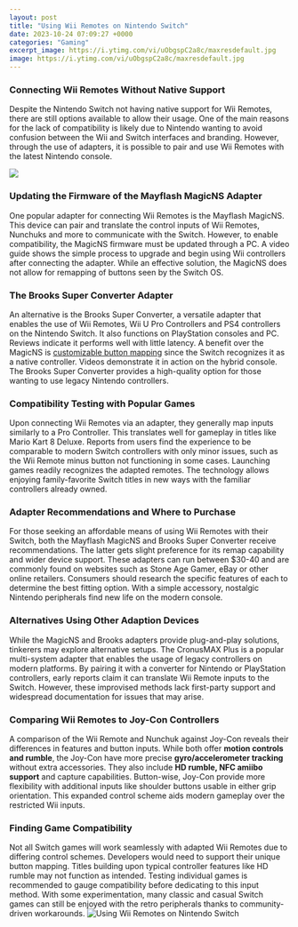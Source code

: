 ```yaml
---
layout: post
title: "Using Wii Remotes on Nintendo Switch"
date: 2023-10-24 07:09:27 +0000
categories: "Gaming"
excerpt_image: https://i.ytimg.com/vi/uObgspC2a8c/maxresdefault.jpg
image: https://i.ytimg.com/vi/uObgspC2a8c/maxresdefault.jpg
---
```


### Connecting Wii Remotes Without Native Support
Despite the Nintendo Switch not having native support for Wii Remotes, there are still options available to allow their usage. One of the main reasons for the lack of compatibility is likely due to Nintendo wanting to avoid confusion between the Wii and Switch interfaces and branding. However, through the use of adapters, it is possible to pair and use Wii Remotes with the latest Nintendo console.

![](https://i.ytimg.com/vi/q8tPaaFMW_o/maxresdefault.jpg)
### Updating the Firmware of the Mayflash MagicNS Adapter  
One popular adapter for connecting Wii Remotes is the Mayflash MagicNS. This device can pair and translate the control inputs of Wii Remotes, Nunchuks and more to communicate with the Switch. However, to enable compatibility, the MagicNS firmware must be updated through a PC. A video guide shows the simple process to upgrade and begin using Wii controllers after connecting the adapter. While an effective solution, the MagicNS does not allow for remapping of buttons seen by the Switch OS.
### The Brooks Super Converter Adapter
An alternative is the Brooks Super Converter, a versatile adapter that enables the use of Wii Remotes, Wii U Pro Controllers and PS4 controllers on the Nintendo Switch. It also functions on PlayStation consoles and PC. Reviews indicate it performs well with little latency. A benefit over the MagicNS is [ customizable button mapping](https://store.fi.io.vn/funny-chihuahuas-halloween-costume-witch-chihuahua-dog-lover-312-chihuahua-dog) since the Switch recognizes it as a native controller. Videos demonstrate it in action on the hybrid console. The Brooks Super Converter provides a high-quality option for those wanting to use legacy Nintendo controllers.
### Compatibility Testing with Popular Games
Upon connecting Wii Remotes via an adapter, they generally map inputs similarly to a Pro Controller. This translates well for gameplay in titles like Mario Kart 8 Deluxe. Reports from users find the experience to be comparable to modern Switch controllers with only minor issues, such as the Wii Remote minus button not functioning in some cases. Launching games readily recognizes the adapted remotes. The technology allows enjoying family-favorite Switch titles in new ways with the familiar controllers already owned.
### Adapter Recommendations and Where to Purchase
For those seeking an affordable means of using Wii Remotes with their Switch, both the Mayflash MagicNS and Brooks Super Converter receive recommendations. The latter gets slight preference for its remap capability and wider device support. These adapters can run between $30-40 and are commonly found on websites such as Stone Age Gamer, eBay or other online retailers. Consumers should research the specific features of each to determine the best fitting option. With a simple accessory, nostalgic Nintendo peripherals find new life on the modern console.
### Alternatives Using Other Adaption Devices
While the MagicNS and Brooks adapters provide plug-and-play solutions, tinkerers may explore alternative setups. The CronusMAX Plus is a popular multi-system adapter that enables the usage of legacy controllers on modern platforms. By pairing it with a converter for Nintendo or PlayStation controllers, early reports claim it can translate Wii Remote inputs to the Switch. However, these improvised methods lack first-party support and widespread documentation for issues that may arise.
### Comparing Wii Remotes to Joy-Con Controllers  
A comparison of the Wii Remote and Nunchuk against Joy-Con reveals their differences in features and button inputs. While both offer **motion controls and rumble**, the Joy-Con have more precise **gyro/accelerometer tracking** without extra accessories. They also include **HD rumble, NFC amiibo support** and capture capabilities. Button-wise, Joy-Con provide more flexibility with additional inputs like shoulder buttons usable in either grip orientation. This expanded control scheme aids modern gameplay over the restricted Wii inputs.
### Finding Game Compatibility
Not all Switch games will work seamlessly with adapted Wii Remotes due to differing control schemes. Developers would need to support their unique button mapping. Titles building upon typical controller features like HD rumble may not function as intended. Testing individual games is recommended to gauge compatibility before dedicating to this input method. With some experimentation, many classic and casual Switch games can still be enjoyed with the retro peripherals thanks to community-driven workarounds.
![Using Wii Remotes on Nintendo Switch](https://i.ytimg.com/vi/uObgspC2a8c/maxresdefault.jpg)